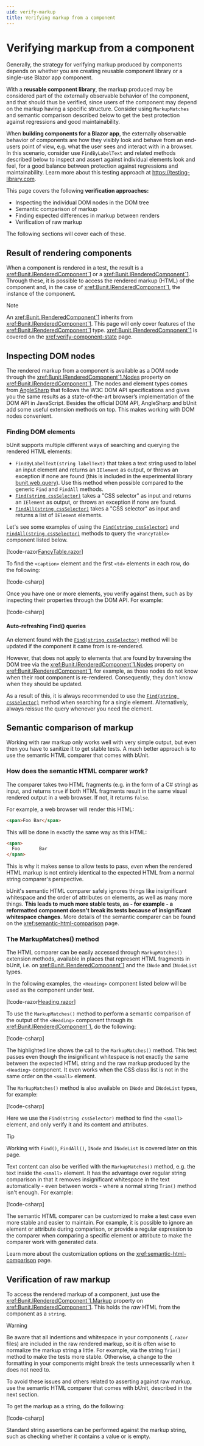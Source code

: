 ```yaml
---
uid: verify-markup
title: Verifying markup from a component
---
```


# Verifying markup from a component

Generally, the strategy for verifying markup produced by components depends on whether you are creating reusable component library or a single-use Blazor app component.

With a **reusable component library**, the markup produced may be considered part of the externally observable behavior of the component, and that should thus be verified, since users of the component may depend on the markup having a specific structure. Consider using `MarkupMatches` and semantic comparison described below to get the best protection against regressions and good maintainability.

When **building components for a Blazor app**, the externally observable behavior of components are how they visibly look and behave from an end-users point of view, e.g. what the user sees and interact with in a browser. In this scenario, consider use `FindByLabelText` and related methods described below to inspect and assert against individual elements look and feel, for a good balance between protection against regressions and maintainability. Learn more about this testing approach at https://testing-library.com.

This page covers the following **verification approaches:**

- Inspecting the individual DOM nodes in the DOM tree
- Semantic comparison of markup
- Finding expected differences in markup between renders
- Verification of raw markup

The following sections will cover each of these.

## Result of rendering components

When a component is rendered in a test, the result is a <xref:Bunit.IRenderedComponent`1> or a <xref:Bunit.IRenderedComponent`1>. Through these, it is possible to access the rendered markup (HTML) of the component and, in the case of <xref:Bunit.IRenderedComponent`1>, the instance of the component. 

> [!NOTE]
> An <xref:Bunit.IRenderedComponent`1> inherits from <xref:Bunit.IRenderedComponent`1>. This page will only cover features of the <xref:Bunit.IRenderedComponent`1> type. <xref:Bunit.IRenderedComponent`1> is covered on the <xref:verify-component-state> page.

## Inspecting DOM nodes

The rendered markup from a component is available as a DOM node through the <xref:Bunit.IRenderedComponent`1.Nodes> property on <xref:Bunit.IRenderedComponent`1>. The nodes and element types comes from [AngleSharp](https://anglesharp.github.io/) that follows the W3C DOM API specifications and gives you the same results as a state-of-the-art browser’s implementation of the DOM API in JavaScript. Besides the official DOM API, AngleSharp and bUnit add some useful extension methods on top. This makes working with DOM nodes convenient.

### Finding DOM elements

bUnit supports multiple different ways of searching and querying the rendered HTML elements:

- `FindByLabelText(string labelText)` that takes a text string used to label an input element and returns an `IElement` as output, or throws an exception if none are found (this is included in the experimental library [bunit.web.query](https://www.nuget.org/packages/bunit.web.query)). Use this method when possible compared to the generic `Find` and `FindAll` methods.
- [`Find(string cssSelector)`](xref:Bunit.RenderedComponentExtensions.Find``1(Bunit.IRenderedComponent{``0},System.String)) takes a "CSS selector" as input and returns an `IElement` as output, or throws an exception if none are found.
- [`FindAll(string cssSelector)`](xref:Bunit.RenderedComponentExtensions.FindAll``1(Bunit.IRenderedComponent{``0},System.String)) takes a "CSS selector" as input and returns a list of `IElement` elements.

Let's see some examples of using the [`Find(string cssSelector)`](xref:Bunit.RenderedComponentExtensions.Find``1(Bunit.IRenderedComponent{``0},System.String)) and [`FindAll(string cssSelector)`](xref:Bunit.RenderedComponentExtensions.FindAll``1(Bunit.IRenderedComponent{``0},System.String)) methods to query the `<FancyTable>` component listed below.

[!code-razor[FancyTable.razor](../../../samples/components/FancyTable.razor)]

To find the `<caption>` element and the first `<td>` elements in each row, do the following:

[!code-csharp[](../../../samples/tests/xunit/VerifyMarkupExamples.cs?start=54&end=57&highlight=3-4)]

Once you have one or more elements, you verify against them,  such as by  inspecting their properties through the DOM API. For example:

[!code-csharp[](../../../samples/tests/xunit/VerifyMarkupExamples.cs?start=59&end=61)]

#### Auto-refreshing Find() queries

An element found with the [`Find(string cssSelector)`](xref:Bunit.RenderedComponentExtensions.Find``1(Bunit.IRenderedComponent{``0},System.String)) method will be updated if the component it came from is re-rendered. 

However, that does not apply to elements that are found by traversing the DOM tree via the <xref:Bunit.IRenderedComponent`1.Nodes> property on <xref:Bunit.IRenderedComponent`1>, for example, as those nodes do not know when their root component is re-rendered. Consequently, they don’t know when they should be updated.

As a result of this, it is always recommended to use the [`Find(string cssSelector)`](xref:Bunit.RenderedComponentExtensions.Find``1(Bunit.IRenderedComponent{``0},System.String)) method when searching for a single element. Alternatively, always reissue the query whenever you need the element.

## Semantic comparison of markup

Working with raw markup only works well with very simple output, but even then you have to sanitize it to get stable tests. A much better approach is to use the semantic HTML comparer that comes with bUnit.

### How does the semantic HTML comparer work?

The comparer takes two HTML fragments (e.g. in the form of a C# string) as input, and returns `true` if both HTML fragments result in the same visual rendered output in a web browser. If not, it returns `false`.

For example, a web browser will render this HTML:

```html
<span>Foo Bar</span>
```

This will be done in exactly the same way as this HTML:

```html
<span>
  Foo       Bar
</span>
```

This is why it makes sense to allow tests to pass, _even_ when the rendered HTML markup is not entirely identical to the expected HTML from a normal string comparer's perspective.

bUnit's semantic HTML comparer safely ignores things like insignificant whitespace and the order of attributes on elements, as well as many more things. **This leads to much more stable tests, as - for example - a reformatted component doesn't break its tests because of insignificant whitespace changes.** More details of the semantic comparer can be found on the <xref:semantic-html-comparison> page.

### The MarkupMatches() method

The HTML comparer can be easily accessed through `MarkupMatches()` extension methods, available in places that represent HTML fragments in bUnit, i.e. on <xref:Bunit.IRenderedComponent`1> and the `INode` and `INodeList` types.

In the following examples, the `<Heading>` component listed below will be used as the component under test.

[!code-razor[Heading.razor](../../../samples/components/Heading.razor)]

To use the `MarkupMatches()` method to perform a semantic comparison of the output of the `<Heading>` component through its <xref:Bunit.IRenderedComponent`1>, do the following:

[!code-csharp[](../../../samples/tests/xunit/VerifyMarkupExamples.cs?start=23&end=28&highlight=3-6)]

The highlighted line shows the call to the `MarkupMatches()` method. This test passes even though the insignificant whitespace is not exactly the same between the expected HTML string and the raw markup produced by the `<Heading>` component. It even works when the CSS class list is not in the same order on the `<small>` element.

The `MarkupMatches()` method is also available on `INode` and `INodeList` types, for example:

[!code-csharp[](../../../samples/tests/xunit/VerifyMarkupExamples.cs?start=34&end=37&highlight=3-4)]

Here we use the `Find(string cssSelector)` method to find the `<small>` element, and only verify it and its content and attributes.

> [!TIP]
> Working with `Find()`, `FindAll()`, `INode` and `INodeList` is covered later on this page.

Text content can also be verified with the `MarkupMatches()` method, e.g. the text inside the `<small>` element. It has the advantage over regular string comparison in that it removes insignificant whitespace in the text automatically - even between words - where a normal string `Trim()` method isn't enough. For example:

[!code-csharp[](../../../samples/tests/xunit/VerifyMarkupExamples.cs?start=43&end=46&highlight=3)]

The semantic HTML comparer can be customized to make a test case even more stable and easier to maintain. For example, it is possible to ignore an element or attribute during comparison, or provide a regular expression to the comparer when comparing a specific element or attribute to make the comparer work with generated data.

Learn more about the customization options on the <xref:semantic-html-comparison> page.

## Verification of raw markup

To access the rendered markup of a component, just use the <xref:Bunit.IRenderedComponent`1.Markup> property on <xref:Bunit.IRenderedComponent`1>. This holds the *raw* HTML from the component as a `string`. 

> [!WARNING]
> Be aware that all indentions and whitespace in your components (`.razor` files) are included in the raw rendered markup, so it is often wise to normalize the markup string a little. For example, via the string `Trim()` method to make the tests more stable. Otherwise, a change to the formatting in your components might break the tests unnecessarily when it does not need to.
> 
> To avoid these issues and others related to asserting against raw markup, use the semantic HTML comparer that comes with bUnit, described in the next section.

To get the markup as a string, do the following:

[!code-csharp[](../../../samples/tests/xunit/VerifyMarkupExamples.cs?start=16&end=19&highlight=3)]

Standard string assertions can be performed against the markup string, such as checking whether it contains a value or is empty.
